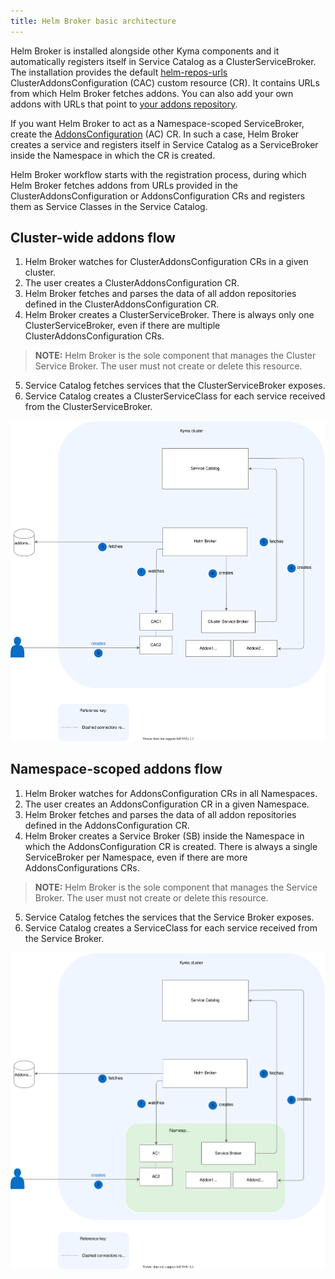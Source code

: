 ```yaml
---
title: Helm Broker basic architecture
---
```


Helm Broker is installed alongside other Kyma components and it automatically registers itself in Service Catalog as a ClusterServiceBroker. The installation provides the default [helm-repos-urls](https://github.com/kyma-project/kyma/blob/main/resources/helm-broker/templates/addons-cfg.yaml) ClusterAddonsConfiguration (CAC) custom resource (CR). It contains URLs from which Helm Broker fetches addons. You can also add your own addons with URLs that point to [your addons repository](../../03-tutorials/00-service-management/smgt-14-hb-create-addons-repo.md).

If you want Helm Broker to act as a Namespace-scoped ServiceBroker, create the [AddonsConfiguration](../00-custom-resources/smgt-04-hb-addonsconfiguration.md) (AC) CR. In such a case, Helm Broker creates a service and registers itself in Service Catalog as a ServiceBroker inside the Namespace in which the CR is created.

Helm Broker workflow starts with the registration process, during which Helm Broker fetches addons from URLs provided in the ClusterAddonsConfiguration or AddonsConfiguration CRs and registers them as Service Classes in the Service Catalog.

## Cluster-wide addons flow

1. Helm Broker watches for ClusterAddonsConfiguration CRs in a given cluster.
2. The user creates a ClusterAddonsConfiguration CR.
3. Helm Broker fetches and parses the data of all addon repositories defined in the ClusterAddonsConfiguration CR.
4. Helm Broker creates a ClusterServiceBroker. There is always only one ClusterServiceBroker, even if there are multiple ClusterAddonsConfiguration CRs.
>**NOTE:** Helm Broker is the sole component that manages the Cluster Service Broker. The user must not create or delete this resource.
5. Service Catalog fetches services that the ClusterServiceBroker exposes.
6. Service Catalog creates a ClusterServiceClass for each service received from the ClusterServiceBroker.

![Helm Broker cluster](./assets/smgt-hb-cluster.svg)

## Namespace-scoped addons flow

1. Helm Broker watches for AddonsConfiguration CRs in all Namespaces.
2. The user creates an AddonsConfiguration CR in a given Namespace.
3. Helm Broker fetches and parses the data of all addon repositories defined in the AddonsConfiguration CR.
4. Helm Broker creates a Service Broker (SB) inside the Namespace in which the AddonsConfiguration CR is created. There is always a single ServiceBroker per Namespace, even if there are more AddonsConfigurations CRs.
>**NOTE:** Helm Broker is the sole component that manages the Service Broker. The user must not create or delete this resource.
5. Service Catalog fetches the services that the Service Broker exposes.
6. Service Catalog creates a ServiceClass for each service received from the Service Broker.

![Helm Broker cluster](./assets/smgt-hb-namespaced.svg)
